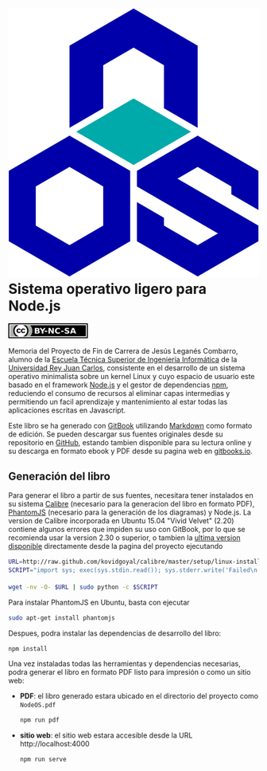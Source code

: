 [![NodeOS](img/NodeOS.svg)](http://node-os.com) Sistema operativo ligero para Node.js
======

[![](img/by-nc-sa.svg)](http://creativecommons.org/licenses/by-nc-sa/4.0)

Memoria del Proyecto de Fin de Carrera de Jesús Leganés Combarro, alumno de la
[Escuela Técnica Superior de Ingeniería Informática](http://www.etsii.urjc.es)
de la [Universidad Rey Juan Carlos](http://www.urjc.es), consistente en el
desarrollo de un sistema operativo minimalista sobre un kernel Linux y cuyo
espacio de usuario este basado en el framework [Node.js](https://nodejs.org) y
el gestor de dependencias [npm](https://www.npmjs.org), reduciendo el consumo de
recursos al eliminar capas intermedias y permitiendo un facil aprendizaje y
mantenimiento al estar todas las aplicaciones escritas en Javascript.

Este libro se ha generado con [GitBook](https://www.gitbook.com) utilizando
[Markdown](http://daringfireball.net/projects/markdown) como formato de edición.
Se pueden descargar sus fuentes originales desde su repositorio en
[GitHub](https://github.com/piranna/pfc), estando tambien disponible para su
lectura online y su descarga en formato ebook y PDF desde su pagina web en
[gitbooks.io](http://piranna.gitbooks.io/pfc).

Generación del libro
--------------------

Para generar el libro a partir de sus fuentes, necesitara tener instalados en su
sistema [Calibre](http://calibre-ebook.com) (necesario para la generacion del
libro en formato PDF), [PhantomJS](http://phantomjs.org) (necesario para la
generación de los diagramas) y Node.js. La version de Calibre incorporada en
Ubuntu 15.04 "Vivid Velvet" (2.20) contiene algunos errores que impiden su uso
con GitBook, por lo que se recomienda usar la version 2.30 o superior, o tambien
la [ultima version disponible](https://github.com/GitbookIO/gitbook/issues/790)
directamente desde la pagina del proyecto ejecutando

```bash
URL=http://raw.github.com/kovidgoyal/calibre/master/setup/linux-installer.py
SCRIPT="import sys; exec(sys.stdin.read()); sys.stderr.write('Failed\n')"

wget -nv -O- $URL | sudo python -c $SCRIPT
```

Para instalar PhantomJS en Ubuntu, basta con ejecutar

```bash
sudo apt-get install phantomjs
```

Despues, podra instalar las dependencias de desarrollo del libro:

```bash
npm install
```

Una vez instaladas todas las herramientas y dependencias necesarias, podra
generar el libro en formato PDF listo para impresión o como un sitio web:

* **PDF**: el libro generado estara ubicado en el directorio del proyecto como
  `NodeOS.pdf`

  ```bash
  npm run pdf
  ```

* **sitio web**: el sitio web estara accesible desde la URL http://localhost:4000

  ```bash
  npm run serve
  ```
